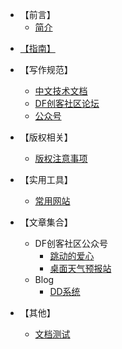 - 【前言】
    - [简介](zh-cn/README.md)
    

<!-- docs/_sidebar.md -->

* [【指南】](zh-cn/guide)
- 【写作规范】
    - [中文技术文档](zh-cn/写作规范/README)
    - [DF创客社区论坛](zh-cn/写作规范/DF创客社区论坛)
    - [公众号](zh-cn/写作规范/公众号)
- 【版权相关】
    - [版权注意事项](zh-cn/credit)
- 【实用工具】
    - [常用网站](zh-cn/实用工具/常用网站)
- 【文章集合】
    - DF创客社区公众号
        - [跳动的爱心](zh-cn/文章集合/DF创客社区公众号/aixin)
        - [桌面天气预报站](zh-cn/文章集合/DF创客社区公众号/桌面天气预报站)
    - Blog
        - [DD系统](zh-cn/文章集合/Blog/dd)


- 【其他】
    - [文档测试](zh-cn/其他/README.md)
